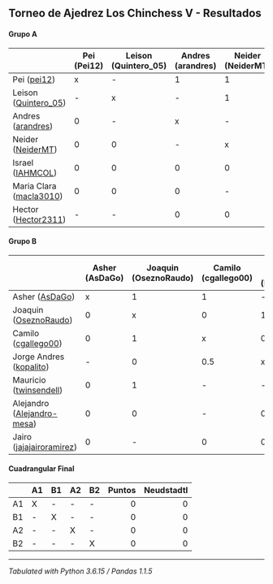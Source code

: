 ## Torneo de Ajedrez Los Chinchess V - Resultados

#### Grupo A
|                                                                       | Pei (Pei12) | Leison (Quintero_05) | Andres (arandres) | Neider (NeiderMT) | Israel (IAHMCOL) | Maria Clara (macla3010) | Hector (Hector2311) | Bye | PTOS | Neudstatdl |
|-----------------------------------------------------------------------|-------------|----------------------|-------------------|-------------------|------------------|-------------------------|---------------------|-----|------|------------|
| Pei ([pei12](https://lichess.org/?user=pei12#friend))                 |           x | -                    |                 1 |                 1 |                1 |                       1 | -                   |   1 |    5 |         12 |
| Leison ([Quintero_05](https://lichess.org/?user=Quintero_05#friend))  |           - | x                    |                 - |                 1 |                1 |                       1 | -                   |   1 |    4 |          8 |
| Andres ([arandres](https://lichess.org/?user=arandres#friend))        |           0 | -                    |                 x |                 - |                1 |                       1 | 1                   |   1 |    4 |          6 |
| Neider ([NeiderMT](https://lichess.org/?user=NeiderMT#friend))        |           0 | 0                    |                 - |                 x |                2 |                       - | 1                   |   1 |    4 |          6 |
| Israel ([IAHMCOL](https://lichess.org/?user=IAHMCOL#friend))          |           0 | 0                    |                 0 |                 0 |                x |                       0 | 1                   |   1 |    2 |          2 |
| Maria Clara ([macla3010](https://lichess.org/?user=macla3010#friend)) |           0 | 0                    |                 0 |                 - |                1 |                       x | -                   |   1 |    2 |          2 |
| Hector ([Hector2311](https://lichess.org/?user=Hector2311#friend))    |           - | -                    |                 0 |                 0 |                0 |                       - | x                   |   2 |    2 |          0 |

#### Grupo B
|                                                                               | Asher (AsDaGo) | Joaquin (OseznoRaudo) | Camilo (cgallego00) | Jorge Andres (kopalito) | Mauricio (twinsendell) | Alejandro (Alejandro-mesa) | Jairo (jajajairoramirez) | Bye | PTOS | Neudstatdl |
|-------------------------------------------------------------------------------|----------------|-----------------------|---------------------|-------------------------|------------------------|----------------------------|--------------------------|-----|------|------------|
| Asher ([AsDaGo](https://lichess.org/?user=AsDaGo#friend))                     |              x |                     1 |                   1 |                       - |                      1 |                          1 |                        1 |   1 |    6 |       13.5 |
| Joaquin ([OseznoRaudo](https://lichess.org/?user=OseznoRaudo#friend))         |              0 |                     x |                   0 |                       1 |                      0 |                          1 |                        - |   2 |    4 |          5 |
| Camilo ([cgallego00](https://lichess.org/?user=cgallego00#friend))            |              0 |                     1 |                   x |                     0.5 |                      - |                          - |                        1 |   1 |  3.5 |       7.25 |
| Jorge Andres ([kopalito](https://lichess.org/?user=kopalito#friend))          |              - |                     0 |                 0.5 |                       x |                      - |                          1 |                        1 |   1 |  3.5 |       4.75 |
| Mauricio ([twinsendell](https://lichess.org/?user=twinsendell#friend))        |              0 |                     1 |                   - |                       - |                      x |                        0.5 |                      0.5 |   1 |    3 |        5.5 |
| Alejandro ([Alejandro-mesa](https://lichess.org/?user=Alejandro-mesa#friend)) |              0 |                     0 |                   - |                       0 |                    0.5 |                          x |                        - |   1 |  1.5 |        1.5 |
| Jairo ([jajajairoramirez](https://lichess.org/?user=jajajairoramirez#friend)) |              0 |                     - |                   0 |                       0 |                    0.5 |                          - |                        x |   1 |  1.5 |        1.5 |

#### Cuadrangular Final
|                      | A1                | B1                  | A2                   | B2              |   Puntos | Neudstadtl |
| :------------------- | :---------------- | :------------------ | :------------------- | :-------------- | -------: | ---------: |
| A1                   | X                 | -                   | -                    | -               |        0 |          0 |
| B1                   | -                 | X                   | -                    | -               |        0 |          0 |
| A2                   | -                 | -                   | X                    | -               |        0 |          0 |
| B2                   | -                 | -                   | -                    | X               |        0 |          0 |

****
*Tabulated with Python 3.6.15 / Pandas 1.1.5*
